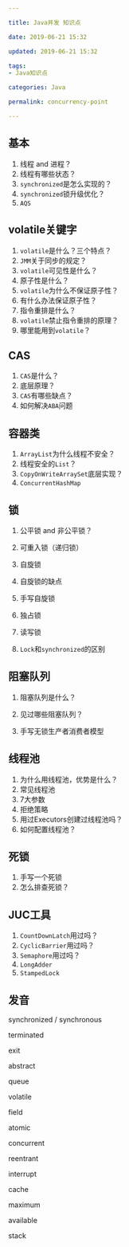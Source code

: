 ```yaml
---

title: Java并发 知识点

date: 2019-06-21 15:32

updated: 2019-06-21 15:32

tags:
- Java知识点

categories: Java

permalink: concurrency-point

---
```


## 基本

1. 线程 and 进程？
2. 线程有哪些状态？
3. `synchronized`是怎么实现的？
4. `synchronized`锁升级优化？
5. `AQS`



## volatile关键字

1. `volatile`是什么？三个特点？
2. `JMM`关于同步的规定？
3. `volatile`可见性是什么？
4. 原子性是什么？
5. `volatile`为什么不保证原子性？
6. 有什么办法保证原子性？
7. 指令重排是什么？
8. `volatile`禁止指令重排的原理？
9. 哪里能用到`volatile`？



## CAS

1. `CAS`是什么？
2. 底层原理？
3. `CAS`有哪些缺点？
4. 如何解决`ABA`问题



## 容器类

1. `ArrayList`为什么线程不安全？
2. 线程安全的`List`？
3. `CopyOnWriteArraySet`底层实现？
4. `ConcurrentHashMap`



## 锁

1. 公平锁 and 非公平锁？
2. 可重入锁（递归锁）

3. 自旋锁
4. 自旋锁的缺点
5. 手写自旋锁
6. 独占锁
7. 读写锁
8. `Lock`和`synchronized`的区别



## 阻塞队列

1. 阻塞队列是什么？
2. 见过哪些阻塞队列？

3. 手写无锁生产者消费者模型



## 线程池

1. 为什么用线程池，优势是什么？
2. 常见线程池
3. 7大参数
4. 拒绝策略
5. 用过Executors创建过线程池吗？
6. 如何配置线程池？



## 死锁

1. 手写一个死锁
2. 怎么排查死锁？



## JUC工具

1. `CountDownLatch`用过吗？
2. `CyclicBarrier`用过吗？
3. `Semaphore`用过吗？
4. `LongAdder`
5. `StampedLock`



## 发音

synchronized / synchronous

terminated

exit

abstract

queue

volatile

field

atomic

concurrent

reentrant

interrupt

cache

maximum

available

stack